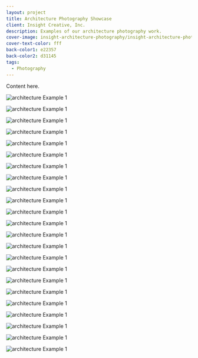 ```yaml
---
layout: project
title: Architecture Photography Showcase
client: Insight Creative, Inc.
description: Examples of our architecture photography work.
cover-image: insight-architecture-photography/insight-architecture-photography-bedroom-1
cover-text-color: fff
back-color1: e22357
back-color2: d31145
tags:
  - Photography
---
```


Content here.

<div class="images">
<img class="full fit" data-aos="fade-up" data-featherlight="/img/projects/insight-architecture-photography/insight-architecture-photography-exterior-2.jpg"
alt="architecture Example 1" src="/img/projects/insight-architecture-photography/insight-architecture-photography-exterior-2.jpg"
srcset="/img/projects/insight-architecture-photography/insight-architecture-photography-exterior-2-2400.jpg 2400w,
/img/projects/insight-architecture-photography/insight-architecture-photography-exterior-2-1800.jpg 1800w,
/img/projects/insight-architecture-photography/insight-architecture-photography-exterior-2-1200.jpg 1200w,
/img/projects/insight-architecture-photography/insight-architecture-photography-exterior-2-900.jpg 900w,
/img/projects/insight-architecture-photography/insight-architecture-photography-exterior-2-600.jpg 600w,
/img/projects/insight-architecture-photography/insight-architecture-photography-exterior-2-400.jpg 400w" />

<img class="half first fit" data-aos="fade-up" data-featherlight="/img/projects/insight-architecture-photography/insight-architecture-photography-exterior-1.jpg"
alt="architecture Example 1" src="/img/projects/insight-architecture-photography/insight-architecture-photography-exterior-1.jpg"
srcset="/img/projects/insight-architecture-photography/insight-architecture-photography-exterior-1-2400.jpg 2400w,
/img/projects/insight-architecture-photography/insight-architecture-photography-exterior-1-1800.jpg 1800w,
/img/projects/insight-architecture-photography/insight-architecture-photography-exterior-1-1200.jpg 1200w,
/img/projects/insight-architecture-photography/insight-architecture-photography-exterior-1-900.jpg 900w,
/img/projects/insight-architecture-photography/insight-architecture-photography-exterior-1-600.jpg 600w,
/img/projects/insight-architecture-photography/insight-architecture-photography-exterior-1-400.jpg 400w" />

<img class="half last fit" data-aos="fade-up" data-featherlight="/img/projects/insight-architecture-photography/insight-architecture-photography-exterior-3.jpg"
alt="architecture Example 1" src="/img/projects/insight-architecture-photography/insight-architecture-photography-exterior-3.jpg"
srcset="/img/projects/insight-architecture-photography/insight-architecture-photography-exterior-3-2400.jpg 2400w,
/img/projects/insight-architecture-photography/insight-architecture-photography-exterior-3-1800.jpg 1800w,
/img/projects/insight-architecture-photography/insight-architecture-photography-exterior-3-1200.jpg 1200w,
/img/projects/insight-architecture-photography/insight-architecture-photography-exterior-3-900.jpg 900w,
/img/projects/insight-architecture-photography/insight-architecture-photography-exterior-3-600.jpg 600w,
/img/projects/insight-architecture-photography/insight-architecture-photography-exterior-3-400.jpg 400w" />

<img class="full" data-aos="fade-up" data-featherlight="/img/projects/insight-architecture-photography/insight-architecture-photography-exterior-4.jpg"
alt="architecture Example 1" src="/img/projects/insight-architecture-photography/insight-architecture-photography-exterior-4.jpg"
srcset="/img/projects/insight-architecture-photography/insight-architecture-photography-exterior-4-2400.jpg 2400w,
/img/projects/insight-architecture-photography/insight-architecture-photography-exterior-4-1800.jpg 1800w,
/img/projects/insight-architecture-photography/insight-architecture-photography-exterior-4-1200.jpg 1200w,
/img/projects/insight-architecture-photography/insight-architecture-photography-exterior-4-900.jpg 900w,
/img/projects/insight-architecture-photography/insight-architecture-photography-exterior-4-600.jpg 600w,
/img/projects/insight-architecture-photography/insight-architecture-photography-exterior-4-400.jpg 400w" />

<img class="half first fit" data-aos="fade-up" data-featherlight="/img/projects/insight-architecture-photography/insight-architecture-photography-exterior-5.jpg"
alt="architecture Example 1" src="/img/projects/insight-architecture-photography/insight-architecture-photography-exterior-5.jpg"
srcset="/img/projects/insight-architecture-photography/insight-architecture-photography-exterior-5-2400.jpg 2400w,
/img/projects/insight-architecture-photography/insight-architecture-photography-exterior-5-1800.jpg 1800w,
/img/projects/insight-architecture-photography/insight-architecture-photography-exterior-5-1200.jpg 1200w,
/img/projects/insight-architecture-photography/insight-architecture-photography-exterior-5-900.jpg 900w,
/img/projects/insight-architecture-photography/insight-architecture-photography-exterior-5-600.jpg 600w,
/img/projects/insight-architecture-photography/insight-architecture-photography-exterior-5-400.jpg 400w" />

<img class="half last fit" data-aos="fade-up" data-featherlight="/img/projects/insight-architecture-photography/insight-architecture-photography-exterior-6.jpg"
alt="architecture Example 1" src="/img/projects/insight-architecture-photography/insight-architecture-photography-exterior-6.jpg"
srcset="/img/projects/insight-architecture-photography/insight-architecture-photography-exterior-6-2400.jpg 2400w,
/img/projects/insight-architecture-photography/insight-architecture-photography-exterior-6-1800.jpg 1800w,
/img/projects/insight-architecture-photography/insight-architecture-photography-exterior-6-1200.jpg 1200w,
/img/projects/insight-architecture-photography/insight-architecture-photography-exterior-6-900.jpg 900w,
/img/projects/insight-architecture-photography/insight-architecture-photography-exterior-6-600.jpg 600w,
/img/projects/insight-architecture-photography/insight-architecture-photography-exterior-6-400.jpg 400w" />

<img class="full fit" data-aos="fade-up" data-featherlight="/img/projects/insight-architecture-photography/insight-architecture-photography-exterior-7.jpg"
alt="architecture Example 1" src="/img/projects/insight-architecture-photography/insight-architecture-photography-exterior-7.jpg"
srcset="/img/projects/insight-architecture-photography/insight-architecture-photography-exterior-7-2400.jpg 2400w,
/img/projects/insight-architecture-photography/insight-architecture-photography-exterior-7-1800.jpg 1800w,
/img/projects/insight-architecture-photography/insight-architecture-photography-exterior-7-1200.jpg 1200w,
/img/projects/insight-architecture-photography/insight-architecture-photography-exterior-7-900.jpg 900w,
/img/projects/insight-architecture-photography/insight-architecture-photography-exterior-7-600.jpg 600w,
/img/projects/insight-architecture-photography/insight-architecture-photography-exterior-7-400.jpg 400w" />

<img class="half first fit" data-aos="fade-up" data-featherlight="/img/projects/insight-architecture-photography/insight-architecture-photography-exterior-details-1.jpg"
alt="architecture Example 1" src="/img/projects/insight-architecture-photography/insight-architecture-photography-exterior-details-1.jpg"
srcset="/img/projects/insight-architecture-photography/insight-architecture-photography-exterior-details-1-2400.jpg 2400w,
/img/projects/insight-architecture-photography/insight-architecture-photography-exterior-details-1-1800.jpg 1800w,
/img/projects/insight-architecture-photography/insight-architecture-photography-exterior-details-1-1200.jpg 1200w,
/img/projects/insight-architecture-photography/insight-architecture-photography-exterior-details-1-900.jpg 900w,
/img/projects/insight-architecture-photography/insight-architecture-photography-exterior-details-1-600.jpg 600w,
/img/projects/insight-architecture-photography/insight-architecture-photography-exterior-details-1-400.jpg 400w" />

<img class="half last fit" data-aos="fade-up" data-featherlight="/img/projects/insight-architecture-photography/insight-architecture-photography-exterior-details-1.jpg"
alt="architecture Example 1" src="/img/projects/insight-architecture-photography/insight-architecture-photography-exterior-details-2.jpg"
srcset="/img/projects/insight-architecture-photography/insight-architecture-photography-exterior-details-2-2400.jpg 2400w,
/img/projects/insight-architecture-photography/insight-architecture-photography-exterior-details-2-1800.jpg 1800w,
/img/projects/insight-architecture-photography/insight-architecture-photography-exterior-details-2-1200.jpg 1200w,
/img/projects/insight-architecture-photography/insight-architecture-photography-exterior-details-2-900.jpg 900w,
/img/projects/insight-architecture-photography/insight-architecture-photography-exterior-details-2-600.jpg 600w,
/img/projects/insight-architecture-photography/insight-architecture-photography-exterior-details-2-400.jpg 400w" />

<img class="half first fit" data-aos="fade-up" data-featherlight="/img/projects/insight-architecture-photography/insight-architecture-photography-kitchen-2.jpg"
alt="architecture Example 1" src="/img/projects/insight-architecture-photography/insight-architecture-photography-kitchen-2.jpg"
srcset="/img/projects/insight-architecture-photography/insight-architecture-photography-kitchen-2-2400.jpg 2400w,
/img/projects/insight-architecture-photography/insight-architecture-photography-kitchen-2-1800.jpg 1800w,
/img/projects/insight-architecture-photography/insight-architecture-photography-kitchen-2-1200.jpg 1200w,
/img/projects/insight-architecture-photography/insight-architecture-photography-kitchen-2-900.jpg 900w,
/img/projects/insight-architecture-photography/insight-architecture-photography-kitchen-2-600.jpg 600w,
/img/projects/insight-architecture-photography/insight-architecture-photography-kitchen-2-400.jpg 400w" />

<img class="half last fit" data-aos="fade-up" data-featherlight="/img/projects/insight-architecture-photography/insight-architecture-photography-kitchen-3.jpg"
alt="architecture Example 1" src="/img/projects/insight-architecture-photography/insight-architecture-photography-kitchen-3.jpg"
srcset="/img/projects/insight-architecture-photography/insight-architecture-photography-kitchen-3-2400.jpg 2400w,
/img/projects/insight-architecture-photography/insight-architecture-photography-kitchen-3-1800.jpg 1800w,
/img/projects/insight-architecture-photography/insight-architecture-photography-kitchen-3-1200.jpg 1200w,
/img/projects/insight-architecture-photography/insight-architecture-photography-kitchen-3-900.jpg 900w,
/img/projects/insight-architecture-photography/insight-architecture-photography-kitchen-3-600.jpg 600w,
/img/projects/insight-architecture-photography/insight-architecture-photography-kitchen-3-400.jpg 400w" />

<img class="full fit" data-aos="fade-up" data-featherlight="/img/projects/insight-architecture-photography/insight-architecture-photography-kitchen-1.jpg"
alt="architecture Example 1" src="/img/projects/insight-architecture-photography/insight-architecture-photography-kitchen-1.jpg"
srcset="/img/projects/insight-architecture-photography/insight-architecture-photography-kitchen-1-2400.jpg 2400w,
/img/projects/insight-architecture-photography/insight-architecture-photography-kitchen-1-1800.jpg 1800w,
/img/projects/insight-architecture-photography/insight-architecture-photography-kitchen-1-1200.jpg 1200w,
/img/projects/insight-architecture-photography/insight-architecture-photography-kitchen-1-900.jpg 900w,
/img/projects/insight-architecture-photography/insight-architecture-photography-kitchen-1-600.jpg 600w,
/img/projects/insight-architecture-photography/insight-architecture-photography-kitchen-1-400.jpg 400w" />

<img class="half first fit" data-aos="fade-up" data-featherlight="/img/projects/insight-architecture-photography/insight-architecture-photography-kitchen-4.jpg"
alt="architecture Example 1" src="/img/projects/insight-architecture-photography/insight-architecture-photography-kitchen-4.jpg"
srcset="/img/projects/insight-architecture-photography/insight-architecture-photography-kitchen-4-2400.jpg 2400w,
/img/projects/insight-architecture-photography/insight-architecture-photography-kitchen-4-1800.jpg 1800w,
/img/projects/insight-architecture-photography/insight-architecture-photography-kitchen-4-1200.jpg 1200w,
/img/projects/insight-architecture-photography/insight-architecture-photography-kitchen-4-900.jpg 900w,
/img/projects/insight-architecture-photography/insight-architecture-photography-kitchen-4-600.jpg 600w,
/img/projects/insight-architecture-photography/insight-architecture-photography-kitchen-4-400.jpg 400w" />

<img class="half last fit" data-aos="fade-up" data-featherlight="/img/projects/insight-architecture-photography/insight-architecture-photography-kitchen-5.jpg"
alt="architecture Example 1" src="/img/projects/insight-architecture-photography/insight-architecture-photography-kitchen-5.jpg"
srcset="/img/projects/insight-architecture-photography/insight-architecture-photography-kitchen-5-2400.jpg 2400w,
/img/projects/insight-architecture-photography/insight-architecture-photography-kitchen-5-1800.jpg 1800w,
/img/projects/insight-architecture-photography/insight-architecture-photography-kitchen-5-1200.jpg 1200w,
/img/projects/insight-architecture-photography/insight-architecture-photography-kitchen-5-900.jpg 900w,
/img/projects/insight-architecture-photography/insight-architecture-photography-kitchen-5-600.jpg 600w,
/img/projects/insight-architecture-photography/insight-architecture-photography-kitchen-5-400.jpg 400w" />

<img class="full fit" data-aos="fade-up" data-featherlight="/img/projects/insight-architecture-photography/insight-architecture-photography-living-room-1.jpg"
alt="architecture Example 1" src="/img/projects/insight-architecture-photography/insight-architecture-photography-living-room-1.jpg"
srcset="/img/projects/insight-architecture-photography/insight-architecture-photography-living-room-1-2400.jpg 2400w,
/img/projects/insight-architecture-photography/insight-architecture-photography-living-room-1-1800.jpg 1800w,
/img/projects/insight-architecture-photography/insight-architecture-photography-living-room-1-1200.jpg 1200w,
/img/projects/insight-architecture-photography/insight-architecture-photography-living-room-1-900.jpg 900w,
/img/projects/insight-architecture-photography/insight-architecture-photography-living-room-1-600.jpg 600w,
/img/projects/insight-architecture-photography/insight-architecture-photography-living-room-1-400.jpg 400w" />

<img class="half first fit" data-aos="fade-up" data-featherlight="/img/projects/insight-architecture-photography/insight-architecture-photography-living-room-2.jpg"
alt="architecture Example 1" src="/img/projects/insight-architecture-photography/insight-architecture-photography-living-room-2.jpg"
srcset="/img/projects/insight-architecture-photography/insight-architecture-photography-living-room-2-2400.jpg 2400w,
/img/projects/insight-architecture-photography/insight-architecture-photography-living-room-2-1800.jpg 1800w,
/img/projects/insight-architecture-photography/insight-architecture-photography-living-room-2-1200.jpg 1200w,
/img/projects/insight-architecture-photography/insight-architecture-photography-living-room-2-900.jpg 900w,
/img/projects/insight-architecture-photography/insight-architecture-photography-living-room-2-600.jpg 600w,
/img/projects/insight-architecture-photography/insight-architecture-photography-living-room-2-400.jpg 400w" />

<img class="half last fit" data-aos="fade-up" data-featherlight="/img/projects/insight-architecture-photography/insight-architecture-photography-living-room-3.jpg"
alt="architecture Example 1" src="/img/projects/insight-architecture-photography/insight-architecture-photography-living-room-3.jpg"
srcset="/img/projects/insight-architecture-photography/insight-architecture-photography-living-room-3-2400.jpg 2400w,
/img/projects/insight-architecture-photography/insight-architecture-photography-living-room-3-1800.jpg 1800w,
/img/projects/insight-architecture-photography/insight-architecture-photography-living-room-3-1200.jpg 1200w,
/img/projects/insight-architecture-photography/insight-architecture-photography-living-room-3-900.jpg 900w,
/img/projects/insight-architecture-photography/insight-architecture-photography-living-room-3-600.jpg 600w,
/img/projects/insight-architecture-photography/insight-architecture-photography-living-room-3-400.jpg 400w" />

<img class="full fit" data-aos="fade-up" data-featherlight="/img/projects/insight-architecture-photography/insight-architecture-photography-bathroom-1.jpg"
alt="architecture Example 1" src="/img/projects/insight-architecture-photography/insight-architecture-photography-bathroom-1.jpg"
srcset="/img/projects/insight-architecture-photography/insight-architecture-photography-bathroom-1-2400.jpg 2400w,
/img/projects/insight-architecture-photography/insight-architecture-photography-bathroom-1-1800.jpg 1800w,
/img/projects/insight-architecture-photography/insight-architecture-photography-bathroom-1-1200.jpg 1200w,
/img/projects/insight-architecture-photography/insight-architecture-photography-bathroom-1-900.jpg 900w,
/img/projects/insight-architecture-photography/insight-architecture-photography-bathroom-1-600.jpg 600w,
/img/projects/insight-architecture-photography/insight-architecture-photography-bathroom-1-400.jpg 400w" />

<img class="half first fit" data-aos="fade-up" data-featherlight="/img/projects/insight-architecture-photography/insight-architecture-photography-bathroom-2.jpg"
alt="architecture Example 1" src="/img/projects/insight-architecture-photography/insight-architecture-photography-bathroom-2.jpg"
srcset="/img/projects/insight-architecture-photography/insight-architecture-photography-bathroom-2-2400.jpg 2400w,
/img/projects/insight-architecture-photography/insight-architecture-photography-bathroom-2-1800.jpg 1800w,
/img/projects/insight-architecture-photography/insight-architecture-photography-bathroom-2-1200.jpg 1200w,
/img/projects/insight-architecture-photography/insight-architecture-photography-bathroom-2-900.jpg 900w,
/img/projects/insight-architecture-photography/insight-architecture-photography-bathroom-2-600.jpg 600w,
/img/projects/insight-architecture-photography/insight-architecture-photography-bathroom-2-400.jpg 400w" />

<img class="half last fit" data-aos="fade-up" data-featherlight="/img/projects/insight-architecture-photography/insight-architecture-photography-bathroom-3.jpg"
alt="architecture Example 1" src="/img/projects/insight-architecture-photography/insight-architecture-photography-bathroom-3.jpg"
srcset="/img/projects/insight-architecture-photography/insight-architecture-photography-bathroom-3-2400.jpg 2400w,
/img/projects/insight-architecture-photography/insight-architecture-photography-bathroom-3-1800.jpg 1800w,
/img/projects/insight-architecture-photography/insight-architecture-photography-bathroom-3-1200.jpg 1200w,
/img/projects/insight-architecture-photography/insight-architecture-photography-bathroom-3-900.jpg 900w,
/img/projects/insight-architecture-photography/insight-architecture-photography-bathroom-3-600.jpg 600w,
/img/projects/insight-architecture-photography/insight-architecture-photography-bathroom-3-400.jpg 400w" />

<img class="full fit" data-aos="fade-up" data-featherlight="/img/projects/insight-architecture-photography/insight-architecture-photography-interior-details-3.jpg"
alt="architecture Example 1" src="/img/projects/insight-architecture-photography/insight-architecture-photography-interior-details-3.jpg"
srcset="/img/projects/insight-architecture-photography/insight-architecture-photography-interior-details-3-2400.jpg 2400w,
/img/projects/insight-architecture-photography/insight-architecture-photography-interior-details-3-1800.jpg 1800w,
/img/projects/insight-architecture-photography/insight-architecture-photography-interior-details-3-1200.jpg 1200w,
/img/projects/insight-architecture-photography/insight-architecture-photography-interior-details-3-900.jpg 900w,
/img/projects/insight-architecture-photography/insight-architecture-photography-interior-details-3-600.jpg 600w,
/img/projects/insight-architecture-photography/insight-architecture-photography-interior-details-3-400.jpg 400w" />

<img class="half first fit" data-aos="fade-up" data-featherlight="/img/projects/insight-architecture-photography/insight-architecture-photography-interior-details-2.jpg"
alt="architecture Example 1" src="/img/projects/insight-architecture-photography/insight-architecture-photography-interior-details-2.jpg"
srcset="/img/projects/insight-architecture-photography/insight-architecture-photography-interior-details-2-2400.jpg 2400w,
/img/projects/insight-architecture-photography/insight-architecture-photography-interior-details-2-1800.jpg 1800w,
/img/projects/insight-architecture-photography/insight-architecture-photography-interior-details-2-1200.jpg 1200w,
/img/projects/insight-architecture-photography/insight-architecture-photography-interior-details-2-900.jpg 900w,
/img/projects/insight-architecture-photography/insight-architecture-photography-interior-details-2-600.jpg 600w,
/img/projects/insight-architecture-photography/insight-architecture-photography-interior-details-2-400.jpg 400w" />

<img class="half first fit" data-aos="fade-up" data-featherlight="/img/projects/insight-architecture-photography/insight-architecture-photography-interior-details-1.jpg"
alt="architecture Example 1" src="/img/projects/insight-architecture-photography/insight-architecture-photography-interior-details-1.jpg"
srcset="/img/projects/insight-architecture-photography/insight-architecture-photography-interior-details-1-2400.jpg 2400w,
/img/projects/insight-architecture-photography/insight-architecture-photography-interior-details-1-1800.jpg 1800w,
/img/projects/insight-architecture-photography/insight-architecture-photography-interior-details-1-1200.jpg 1200w,
/img/projects/insight-architecture-photography/insight-architecture-photography-interior-details-1-900.jpg 900w,
/img/projects/insight-architecture-photography/insight-architecture-photography-interior-details-1-600.jpg 600w,
/img/projects/insight-architecture-photography/insight-architecture-photography-interior-details-1-400.jpg 400w" />

</div>
